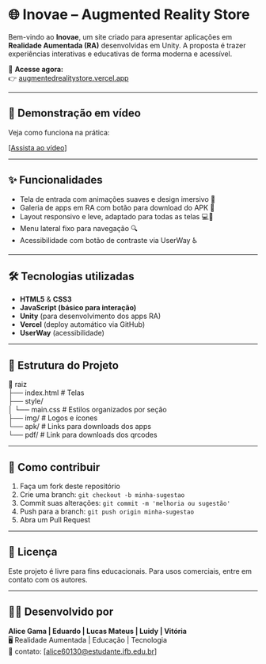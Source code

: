 # 🌐 Inovae – Augmented Reality Store

Bem-vindo ao **Inovae**, um site criado para apresentar aplicações em **Realidade Aumentada (RA)** desenvolvidas em Unity. A proposta é trazer experiências interativas e educativas de forma moderna e acessível.

🚀 **Acesse agora:**  
👉 [augmentedrealitystore.vercel.app](https://augmentedrealitystore.vercel.app/)

---

## 🎥 Demonstração em vídeo

Veja como funciona na prática:

[[Assista ao vídeo]()]

---

## ✨ Funcionalidades

- Tela de entrada com animações suaves e design imersivo 🌌
- Galeria de apps em RA com botão para download do APK 📱
- Layout responsivo e leve, adaptado para todas as telas 💻📱
- Menu lateral fixo para navegação 🔍
- Acessibilidade com botão de contraste via UserWay ♿

---

## 🛠️ Tecnologias utilizadas

- **HTML5** & **CSS3**  
- **JavaScript (básico para interação)**  
- **Unity** (para desenvolvimento dos apps RA)  
- **Vercel** (deploy automático via GitHub)  
- **UserWay** (acessibilidade)

---

## 📂 Estrutura do Projeto

📁 raiz </br>
├── index.html # Telas </br>
├── style/ </br>
│ └── main.css # Estilos organizados por seção </br>
├── img/ # Logos e ícones </br>
└── apk/ # Links para downloads dos apps </br>
└── pdf/ # Link para downloads dos qrcodes </br>

---

## 🚀 Como contribuir

1. Faça um fork deste repositório
2. Crie uma branch: `git checkout -b minha-sugestao`
3. Commit suas alterações: `git commit -m 'melhoria ou sugestão'`
4. Push para a branch: `git push origin minha-sugestao`
5. Abra um Pull Request

---

## 📄 Licença

Este projeto é livre para fins educacionais. Para usos comerciais, entre em contato com os autores.

---

## 🙋‍♀️ Desenvolvido por

**Alice Gama | Eduardo | Lucas Mateus | Luidy | Vitória**  
🖥️ Realidade Aumentada | Educação | Tecnologia  
📧 contato: [alice60130@estudante.ifb.edu.br]


